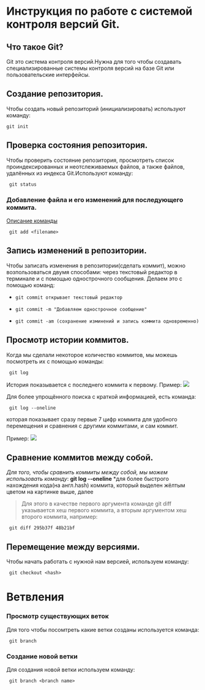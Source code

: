 # **Инструкция по работе с системой контроля версий Git.**

## Что такое Git?

Git это система контроля версий.Нужна для того чтобы создавать специализированные системы контроля версий на базе Git или пользовательские интерфейсы.

## Создание репозитория.

Чтобы создать новый репозиторий (инициализировать) используют команду:

    git init

## Проверка состояния репозитория.

Чтобы проверить состояние репозитория, просмотреть список проиндексированных и неотслеживаемых файлов, а также файлов, удалённых из индекса Git.Используют команду:

     git status

### Добавление файла и его изменений для последующего коммита.

[Описание команды](https://git-scm.com/book/ru/v2/%D0%9F%D1%80%D0%B8%D0%BB%D0%BE%D0%B6%D0%B5%D0%BD%D0%B8%D0%B5-C%3A-%D0%9A%D0%BE%D0%BC%D0%B0%D0%BD%D0%B4%D1%8B-Git-%D0%9E%D1%81%D0%BD%D0%BE%D0%B2%D0%BD%D1%8B%D0%B5-%D0%BA%D0%BE%D0%BC%D0%B0%D0%BD%D0%B4%D1%8B)

     git add <filename>

## Запись изменений в репозитории.

Чтобы записать изменения в репозитории(сделать коммит), можно возпользоваться двумя способами: через текстовый редактор в терминале и с помощью однострочного сообщения. Делаем это с помощью команд:

+     git commit открывает текстовый редактор
+     git commit -m "Добавляем однострочное сообщение"
+     git commit -am (сохранение изминений и запись коммита одновременно)

## Просмотр истории коммитов.
Когда мы сделали некоторое количество коммитов, мы можешь посмотреть их с помощью команды:

     git log
История показывается с последнего коммита к первому. Пример:
![](gitlog.png)

Для более упрощённого поиска с краткой информацией, есть команда:

     git log --oneline
 которая показывает сразу первые 7 цифр коммита для удобного перемещения и сравнения с другими коммитами, и сам коммит.
 
 Пример:
![](gitlog--oneline.png)

## Сравнение коммитов между собой.
*Для того, чтобы сравнить коммиты между собой, мы можем использовать команду*: **git log --oneline** *для более быстрого нахождения кода(на англ.hash) коммита, который выделен жёлтым цветом на картинке выше, далее
>Для этого в качестве первого аргумента команде git diff указывается хеш первого коммита, а вторым аргументом хеш второго коммита, например:

     git diff 295b37f 48b21bf
## Перемещение между версиями.
Чтобы начать работать с нужной нам версией, используем команду:

     git checkout <hash>
     
# Ветвления

### Просмотр существующих веток

Для того чтобы посомтреть какие ветки созданы используется команда:

     git branch
     
### Создание новой ветки

Для создания новой ветки используем команду:

     git branch <branch name>
